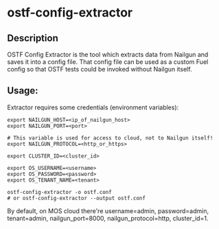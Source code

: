 # ostf-config-extractor

## Description

OSTF Config Extractor is the tool which extracts data from Nailgun and saves it into a config file. That config file can be used as a custom Fuel config so that OSTF tests could be invoked without Nailgun itself.


## Usage:

Extractor requires some credentials (environment variables):

```
export NAILGUN_HOST=<ip_of_nailgun_host>
export NAILGUN_PORT=<port>

# This variable is used for access to cloud, not to Nailgun itself!
export NAILGUN_PROTOCOL=<http_or_https>

export CLUSTER_ID=<cluster_id>

export OS_USERNAME=<username>
export OS_PASSWORD=<password>
export OS_TENANT_NAME=<tenant>

ostf-config-extractor -o ostf.conf
# or ostf-config-extractor --output ostf.conf
```

By default, on MOS cloud there're username=admin, password=admin, tenant=admin,
nailgun_port=8000, nailgun_protocol=http, cluster_id=1.

